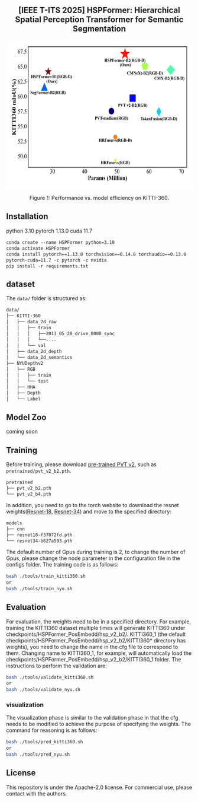 <div align="center"> 

## [IEEE T-ITS 2025] HSPFormer: Hierarchical Spatial Perception Transformer for Semantic Segmentation

</div>

<div align="center">
  <img src="./resources/image.png" height="400">
</div>
<p align="center">
  Figure 1: Performance vs. model efficiency on KITTI-360.
</p>



## Installation
python 3.10
pytorch 1.13.0
cuda 11.7

```text
conda create --name HSPFormer python=3.10
conda activate HSPFormer
conda install pytorch==1.13.0 torchvision==0.14.0 torchaudio==0.13.0 pytorch-cuda=11.7 -c pytorch -c nvidia
pip install -r requirements.txt
```

## dataset

The `data/` folder is structured as:
```text
data/
├── KITTI-360
│   ├── data_2d_raw
│   │   ├── train
│   │   │   ├──2013_05_28_drive_0000_sync
│   │   │   └──....
│   │   └── val
│   ├── data_2d_depth
│   └── data_2d_semantics
├── NYUDepthv2
│   ├── RGB
│   │   ├── train
│   │   └── test
│   ├── HHA
│   ├── Depth
│   └── Label
```

## Model Zoo

coming soon

## Training

Before training, please download [pre-trained PVT v2](https://github.com/whai362/PVT/tree/v2/classification), such as `pretrained/pvt_v2_b2.pth`.

```text
pretrained
├── pvt_v2_b2.pth
└── pvt_v2_b4.pth
```

In addition, you need to go to the torch website to download the resnet weights([Resnet-18](https://download.pytorch.org/models/resnet18-f37072fd.pth), [Resnet-34](https://download.pytorch.org/models/resnet34-b627a593.pth)) and move to the specified directory:

```text
models
├── cnn
├── resnet18-f37072fd.pth
└── resnet34-b627a593.pth
```

The default number of Gpus during training is 2, to change the number of Gpus, please change the node parameter in the configuration file in the configs folder. The training code is as follows:  

```bash
bash ./tools/train_kitti360.sh 
or
bash ./tools/train_nyu.sh 
```


## Evaluation
For evaluation, the weights need to be in a specified directory. For example, training the KITTI360 dataset multiple times will generate KITTI360 under checkpoints/HSPFormer_PosEmbedd/hsp_v2_b2/. KITTI360_1 (the default checkpoints/HSPFormer_PosEmbedd/hsp_v2_b2/KITTI360* directory has weights), you need to change the name in the cfg file to correspond to them. Changing name to KITTI360_1, for example, will automatically load the checkpoints/HSPFormer_PosEmbedd/hsp_v2_b2/KITTI360_1 folder. The instructions to perform the validation are:

```bash
bash ./tools/validate_kitti360.sh 
or
bash ./tools/validate_nyu.sh 
```

### visualization

The visualization phase is similar to the validation phase in that the cfg needs to be modified to achieve the purpose of specifying the weights. The command for reasoning is as follows:

```bash
bash ./tools/pred_kitti360.sh 
or
bash ./tools/pred_nyu.sh 
```

<!-- ## Acknowledgements
Thanks for the public repositories:
- [Pytorch Lightning](https://lightning.ai/docs/pytorch/stable)
- [DELIVER](https://github.com/jamycheung/DELIVER) -->

## License

This repository is under the Apache-2.0 license. For commercial use, please contact with the authors.
